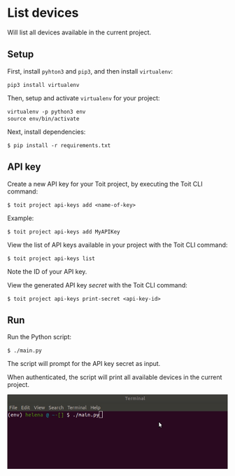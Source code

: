 # List devices

Will list all devices available in the current project.

## Setup

First, install `pyhton3` and `pip3`, and then install `virtualenv`:

    pip3 install virtualenv

Then, setup and activate `virtualenv` for your project:

    virtualenv -p python3 env
    source env/bin/activate


Next, install dependencies:
```
$ pip install -r requirements.txt
```

## API key

Create a new API key for your Toit project, by executing the Toit CLI command:

```
$ toit project api-keys add <name-of-key>
```

Example:

```
$ toit project api-keys add MyAPIKey
```

View the list of API keys available in your project with the Toit CLI command:

```
$ toit project api-keys list
```

Note the ID of your API key.

View the generated API key *secret* with the Toit CLI command:

```
$ toit project api-keys print-secret <api-key-id>
```

## Run

Run the Python script:

```
$ ./main.py
```

The script will prompt for the API key secret as input.

When authenticated, the script will print all available devices in the current project.


![animation](./list-devices.gif)
